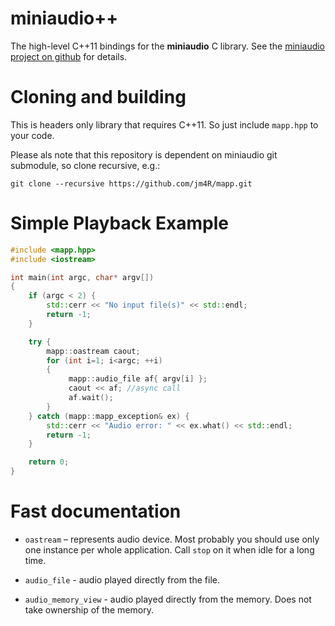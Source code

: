 # miniaudio++

The high-level C++11 bindings for the **miniaudio** C library. See the [miniaudio project on github](https://github.com/dr-soft/miniaudio) for details.

Cloning and building
========
This is headers only library that requires C++11. So just include `mapp.hpp` to your code. 

Please als note that this repository is dependent on miniaudio git submodule, so clone recursive, e.g.:

    git clone --recursive https://github.com/jm4R/mapp.git

Simple Playback Example
========

```c++
#include <mapp.hpp>
#include <iostream>

int main(int argc, char* argv[])
{
    if (argc < 2) {
        std::cerr << "No input file(s)" << std::endl;
        return -1;
    }

    try {
        mapp::oastream caout;
        for (int i=1; i<argc; ++i)
        {
             mapp::audio_file af{ argv[i] };
             caout << af; //async call
             af.wait();
        }
    } catch (mapp::mapp_exception& ex) {
        std::cerr << "Audio error: " << ex.what() << std::endl;
        return -1;
    }

    return 0;
}

```

Fast documentation
========

* `oastream` – represents audio device. Most probably you should use only one instance per whole application. Call `stop` on it when idle for a long time.

* `audio_file` - audio played directly from the file.

* `audio_memory_view` - audio played directly from the memory. Does not take ownership of the memory.